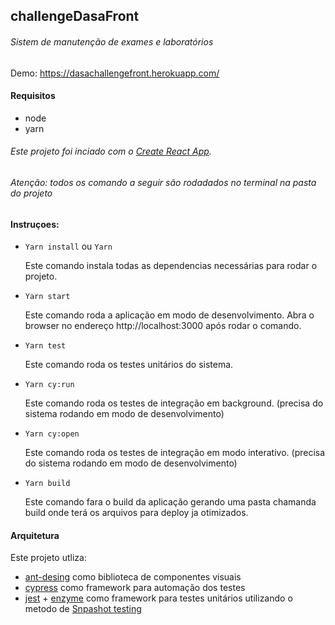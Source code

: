 ## challengeDasaFront

###### Sistem de manutenção de exames e laboratórios
Demo: https://dasachallengefront.herokuapp.com/

#### Requisitos
 - node
 - yarn

###### Este projeto foi inciado com o [Create React App](https://create-react-app.dev/docs/getting-started/).
###### Atenção: todos os comando a seguir são rodadados no terminal na pasta do projeto

#### Instruçoes:

 - `Yarn install` ou `Yarn`

    Este comando instala todas as dependencias necessárias para rodar o projeto.
 
 - `Yarn start`

    Este comando roda a aplicação em modo de desenvolvimento. Abra o browser no endereço http://localhost:3000 após rodar o comando.
    
 - `Yarn test`

    Este comando roda os testes unitários do sistema.
 
 - `Yarn cy:run`
 
     Este comando roda os testes de integração em background. (precisa do sistema rodando em modo de desenvolvimento)
     
 - `Yarn cy:open`
 
     Este comando roda os testes de integração em modo interativo. (precisa do sistema rodando em modo de desenvolvimento)
     
 - `Yarn build`
 
     Este comando fara o build da aplicação gerando uma pasta chamanda build onde terá os arquivos para deploy ja otimizados.


#### Arquitetura
 Este projeto utliza:
 
 - [ant-desing](https://ant.design/)  como biblioteca de componentes visuais
 - [cypress](https://www.cypress.io/)  como framework para automação dos testes
 - [jest](https://jestjs.io/) + [enzyme](https://enzymejs.github.io/enzyme/) como framework para testes unitários utilizando o metodo de [Snpashot testing](https://jestjs.io/docs/en/snapshot-testing)
